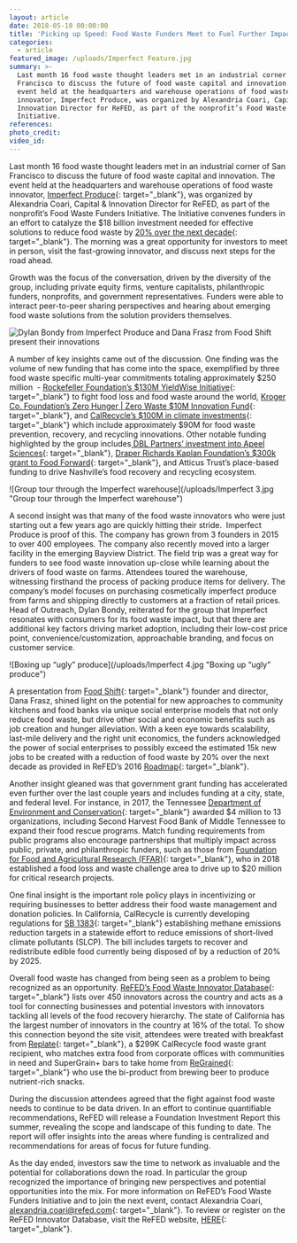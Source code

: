 ```yaml
---
layout: article
date: 2018-05-10 00:00:00
title: 'Picking up Speed: Food Waste Funders Meet to Fuel Further Impact'
categories:
  - article
featured_image: /uploads/Imperfect Feature.jpg
summary: >-
  Last month 16 food waste thought leaders met in an industrial corner of San
  Francisco to discuss the future of food waste capital and innovation. The
  event held at the headquarters and warehouse operations of food waste
  innovator, Imperfect Produce, was organized by Alexandria Coari, Capital &
  Innovation Director for ReFED, as part of the nonprofit’s Food Waste Funders
  Initiative.
references:
photo_credit:
video_id:
---
```


Last month 16 food waste thought leaders met in an industrial corner of San Francisco to discuss the future of food waste capital and innovation. The event held at the headquarters and warehouse operations of food waste innovator, [Imperfect Produce](https://www.imperfectproduce.com/){: target="_blank"}, was organized by Alexandria Coari, Capital & Innovation Director for ReFED, as part of the nonprofit’s Food Waste Funders Initiative. The Initiative convenes funders in an effort to catalyze the $18 billion investment needed for effective solutions to reduce food waste by [20% over the next decade](http://www.refed.com/download){: target="_blank"}. The morning was a great opportunity for investors to meet in person, visit the fast-growing innovator, and discuss next steps for the road ahead. &nbsp;

Growth was the focus of the conversation, driven by the diversity of the group, including private equity firms, venture capitalists, philanthropic funders, nonprofits, and government representatives. Funders were able to interact peer-to-peer sharing perspectives and hearing about emerging food waste solutions from the solution providers themselves.&nbsp;

![Dylan Bondy from Imperfect Produce and Dana Frasz from Food Shift present their innovations](/uploads/imperfect-refed-3.jpg "Dylan Bondy from Imperfect Produce and Dana Frasz from Food Shift present their innovations")

A number of key insights came out of the discussion. One finding was the volume of new funding that has come into the space, exemplified by three food waste specific multi-year commitments totaling approximately $250 million &nbsp;- [Rockefeller Foundation’s $130M YieldWise Initiative](https://www.rockefellerfoundation.org/our-work/initiatives/yieldwisefood-waste/){: target="_blank"} to fight food loss and food waste around the world, [Kroger Co. Foundation’s Zero Hunger | Zero Waste $10M Innovation Fund](https://www.prnewswire.com/news-releases/kroger-partners-with-refed-to-create-strategy-for-zero-hunger--zero-waste-10-million-innovation-fund-300586286.html){: target="_blank"}, and [CalRecycle’s $100M in climate investments](http://www.calrecycle.ca.gov/climate/grantsloans/FoodWaste/default.htm){: target="_blank"} which include approximately $90M for food waste prevention, recovery, and recycling innovations. Other notable funding highlighted by the group includes[ DBL Partners’ investment into Apeel Sciences](http://www.dblpartners.vc/Portfolio/apeel-sciences/){: target="_blank"}, [Draper Richards Kaplan Foundation’s $300k grant to Food Forward](https://www.drkfoundation.org/organization/food-forward/){: target="_blank"}, and Atticus Trust’s place-based funding to drive Nashville’s food recovery and recycling ecosystem.

![Group tour through the Imperfect warehouse](/uploads/Imperfect 3.jpg "Group tour through the Imperfect warehouse")

A second insight was that many of the food waste innovators who were just starting out a few years ago are quickly hitting their stride. &nbsp;Imperfect Produce is proof of this. The company has grown from 3 founders in 2015 to over 400 employees. The company also recently moved into a larger facility in the emerging Bayview District. The field trip was a great way for funders to see food waste innovation up-close while learning about the drivers of food waste on farms. Attendees toured the warehouse, witnessing firsthand the process of packing produce items for delivery. The company’s model focuses on purchasing cosmetically imperfect produce from farms and shipping directly to customers at a fraction of retail prices. Head of Outreach, Dylan Bondy, reiterated for the group that Imperfect resonates with consumers for its food waste impact, but that there are additional key factors driving market adoption, including their low-cost price point, convenience/customization, approachable branding, and focus on customer service.

![Boxing up “ugly” produce](/uploads/Imperfect 4.jpg "Boxing up “ugly” produce")

A presentation from [Food Shift](http://foodshift.net/){: target="_blank"} founder and director, Dana Frasz, shined light on the potential for new approaches to community kitchens and food banks via unique social enterprise models that not only reduce food waste, but drive other social and economic benefits such as job creation and hunger alleviation. With a keen eye towards scalability, last-mile delivery and the right unit economics, the funders acknowledged the power of social enterprises to possibly exceed the estimated 15k new jobs to be created with a reduction of food waste by 20% over the next decade as provided in ReFED’s 2016 [Roadmap](http://www.refed.com/download){: target="_blank"}.

Another insight gleaned was that government grant funding has accelerated even further over the last couple years and includes funding at a city, state, and federal level. For instance, in 2017, the Tennessee [Department of Environment and Conservation](https://www.tn.gov/environment/news/2017/12/12/tdec-awards-nearly-4-million-to-combat-food-waste.html){: target="_blank"} awarded $4 million to 13 organizations, including Second Harvest Food Bank of Middle Tennessee to expand their food rescue programs. Match funding requirements from public programs also encourage partnerships that multiply impact across public, private, and philanthropic funders, such as those from [Foundation for Food and Agricultural Research (FFAR)](https://foundationfar.org/challenge/food-waste-and-loss/){: target="_blank"}, who in 2018 established a food loss and waste challenge area to drive up to $20 million for critical research projects.

One final insight is the important role policy plays in incentivizing or requiring businesses to better address their food waste management and donation policies. In California, CalRecycle is currently developing regulations for [SB 1383](http://leginfo.legislature.ca.gov/faces/billTextClient.xhtml?bill_id=201520160SB1383){: target="_blank"} establishing methane emissions reduction targets in a statewide effort to reduce emissions of short-lived climate pollutants (SLCP). The bill includes targets to recover and redistribute edible food currently being disposed of by a reduction of 20% by 2025. &nbsp;&nbsp;

Overall food waste has changed from being seen as a problem to being recognized as an opportunity. [ReFED’s Food Waste Innovator Database](http://www.refed.com/tools/innovator-database/){: target="_blank"} lists over 450 innovators across the country and acts as a tool for connecting businesses and potential investors with innovators tackling all levels of the food recovery hierarchy. The state of California has the largest number of innovators in the country at 16% of the total. To show this connection beyond the site visit, attendees were treated with breakfast from [Replate](https://www.re-plate.org/){: target="_blank"}, a $299K CalRecycle food waste grant recipient, who matches extra food from corporate offices with communities in need and SuperGrain+ bars to take home from [ReGrained](https://www.regrained.com/){: target="_blank"} who use the bi-product from brewing beer to produce nutrient-rich snacks.

During the discussion attendees agreed that the fight against food waste needs to continue to be data driven. In an effort to continue quantifiable recommendations, ReFED will release a Foundation Investment Report this summer, revealing the scope and landscape of this funding to date. The report will offer insights into the areas where funding is centralized and recommendations for areas of focus for future funding.

As the day ended, investors saw the time to network as invaluable and the potential for collaborations down the road. In particular the group recognized the importance of bringing new perspectives and potential opportunities into the mix. For more information on ReFED’s Food Waste Funders Initiative and to join the next event, contact Alexandria Coari, [alexandria.coari@refed.com](mailto:alexandria.coari@refed.com){: target="_blank"}. To review or register on the ReFED Innovator Database, visit the ReFED website, [HERE](http://www.refed.com/tools/innovator-database/suggest-an-innovator){: target="_blank"}.